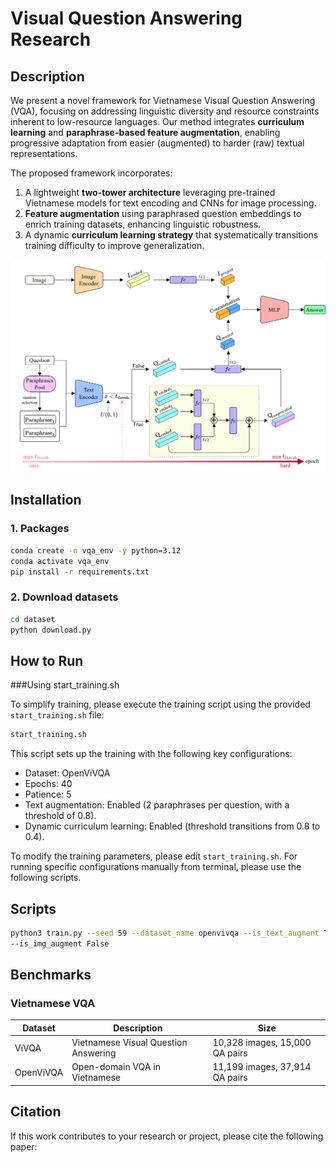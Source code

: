 # Visual Question Answering Research

## Description

We present a novel framework for Vietnamese Visual Question Answering (VQA), focusing on addressing linguistic diversity and resource constraints inherent to low-resource languages. Our method integrates **curriculum learning** and **paraphrase-based feature augmentation**, enabling progressive adaptation from easier (augmented) to harder (raw) textual representations.

The proposed framework incorporates:

1. A lightweight **two-tower architecture** leveraging pre-trained Vietnamese models for text encoding and CNNs for image processing.
2. **Feature augmentation** using paraphrased question embeddings to enrich training datasets, enhancing linguistic robustness.
3. A dynamic **curriculum learning strategy** that systematically transitions training difficulty to improve generalization.


![Pipeline](static/pipeline.png)


## Installation


### 1. Packages

```bash
conda create -n vqa_env -y python=3.12
conda activate vqa_env
pip install -r requirements.txt
```


### 2. Download datasets

```bash
cd dataset
python download.py
```


## How to Run

###Using start_training.sh

To simplify training, please execute the training script using the provided ```start_training.sh``` file:

```bash
start_training.sh
```
This script sets up the training with the following key configurations:

* Dataset: OpenViVQA
* Epochs: 40
* Patience: 5
* Text augmentation: Enabled (2 paraphrases per question, with a threshold of 0.8).
* Dynamic curriculum learning: Enabled (threshold transitions from 0.8 to 0.4).

To modify the training parameters, please edit ```start_training.sh```. For running specific configurations manually from terminal, please use the following scripts.
## Scripts
```bash
python3 train.py --seed 59 --dataset_name openvivqa --is_text_augment True --n_text_paras 2 --n_text_para_pool 10 --text_para_thresh 0.8 --use_dynamic_thresh True
--is_img_augment False
```

## Benchmarks

### Vietnamese VQA

| Dataset   | Description                            | Size                           |
|-----------|----------------------------------------|--------------------------------|
| ViVQA     | Vietnamese Visual Question Answering   | 10,328 images, 15,000 QA pairs |
| OpenViVQA | Open-domain VQA in Vietnamese          | 11,199 images, 37,914 QA pairs |

## Citation
If this work contributes to your research or project, please cite the following paper:

```bash
```
